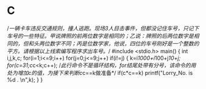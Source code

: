 # C
/*一辆卡车违反交通规则，撞人逃跑。现场3人目击事件，但都没记住车号，只记下车号的一些特征。甲说牌照的前两位数字是相同的；乙说：牌照的后两位数字是相同的，但和头两位数字不同；丙是位数学家，他说，四位的车号刚好是一个整数的平方。请根据以上线索编写程序求出车号。*/
#include <stdio.h>
main()
{
  int  i,j,k,c;
  for(i=1;i<=9;i++)
    for(j=0;j<=9;j++)
      if(i!=j)
      {
        k=i*1000+i*100+j*10+j;
        for(c=31;c*c<k;c++);    /*此行命令不是循环结构，for结尾处带有分号，该命令的用处为增加c的值，为接下来判断c*c==k做准备*/
        if(c*c==k)
          printf("Lorry_No. is %d . \n",k);
       }
 }
